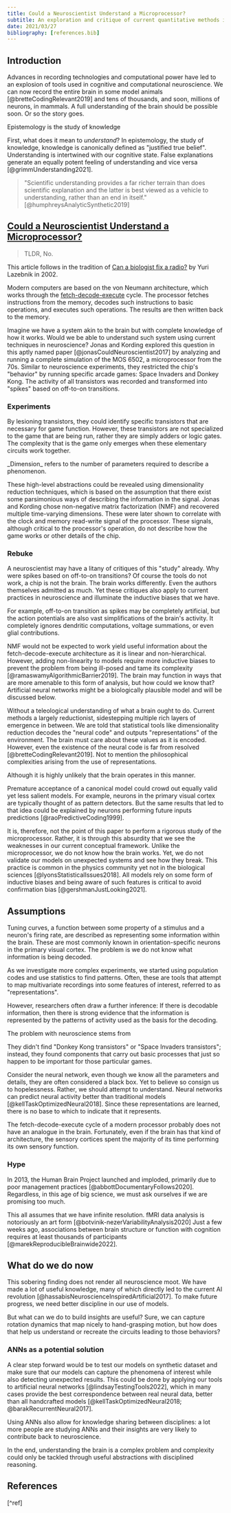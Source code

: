 ```yaml
---
title: Could a Neuroscientist Understand a Microprocessor?
subtitle: An exploration and critique of current quantitative methods in neuroscience.
date: 2021/03/27
bibliography: [references.bib]
---
```


## Introduction

Advances in recording technologies and computational power have led
to an explosion of tools used in cognitive and computational neuroscience.
We can now record the entire brain in some model animals [@bretteCodingRelevant2019]
and tens of thousands, and soon, millions of neurons, in mammals.
A full understanding of the brain should be possible soon.
Or so the story goes.

<aside>
Epistemology is the study of knowledge
</aside>

First, what does it mean to _understand_?
In epistemology, the study of knowledge,
knowledge is canonically defined as "justified true belief".
Understanding is intertwined with our cognitive state.
False explanations generate an equally potent feeling of understanding
and vice versa [@grimmUnderstanding2021].

> "Scientific understanding provides a far richer terrain than does scientific explanation
> and the latter is best viewed as a vehicle to understanding, rather than an end in itself."
> [@humphreysAnalyticSynthetic2019]

## [Could a Neuroscientist Understand a Microprocessor?](https://journals.plos.org/ploscompbiol/article?id=10.1371/journal.pcbi.1005268)

> TLDR, No.

<aside>

This article follows in the tradition of [Can a biologist fix a radio?](<https://www.cell.com/cancer-cell/fulltext/S1535-6108(02)00133-2>)
by Yuri Lazebnik in 2002.

Modern computers are based on the von Neumann architecture,
which works through the [fetch-decode-execute](https://en.wikipedia.org/wiki/Instruction_cycle) cycle.
The processor fetches instructions from the memory,
decodes such instructions to basic operations,
and executes such operations.
The results are then written back to the memory.

</aside>

Imagine we have a system akin to the brain
but with complete knowledge of how it works.
Would we be able to understand such system using current techniques in neuroscience?
Jonas and Kording explored this question in this aptly named paper
[@jonasCouldNeuroscientist2017] by analyzing
and running a complete simulation of the MOS 6502, a microprocessor from the 70s.
Similar to neuroscience experiments,
they restricted the chip's "behavior" by running specific arcade games:
Space Invaders and Donkey Kong.
The activity of all transistors was recorded and transformed into
"spikes" based on off-to-on transitions.

### Experiments

By lesioning transistors,
they could identify specific transistors that are necessary for game function.
However, these transistors are not specialized to the game that are being run,
rather they are simply adders or logic gates.
The complexity that is the game only emerges
when these elementary circuits work together.

<aside>
_Dimension_ refers to the number of parameters required to describe a phenomenon.
</aside>

These high-level abstractions could be revealed using dimensionality reduction techniques,
which is based on the assumption that there exist some parsimonious ways
of describing the information in the signal.
Jonas and Kording chose non-negative matrix factorization (NMF)
and recovered multiple time-varying dimensions.
These were later shown to correlate with the clock
and memory read-write signal of the processor.
These signals, although critical to the processor's operation,
do not describe how the game works or other details of the chip.

### Rebuke

A neuroscientist may have a litany of critiques of this "study" already.
Why were spikes based on off-to-on transitions?
Of course the tools do not work, a chip is not the brain.
The brain works differently.
Even the authors themselves admitted as much.
Yet these critiques also apply to current practices in neuroscience
and illuminate the inductive biases that we have.

For example, off-to-on transition as spikes may be completely artificial,
but the action potentials are also vast simplifications of the brain's activity.
It completely ignores dendritic computations, voltage summations, or even glial contributions.

NMF would not be expected to work yield useful information about the fetch-decode-execute architecture
as it is linear and non-hierarchical.
However, adding non-linearity to models require more inductive biases
to prevent the problem from being ill-posed and tame its complexity [@ramaswamyAlgorithmicBarrier2019].
The brain may function in ways that are more amenable to this form of analysis,
but how could we know that?
Artificial neural networks might be a biologically plausible model and will be discussed below.

Without a teleological understanding of what a brain ought to do.
Current methods a largely reductionist, sidestepping multiple rich layers of emergence in between.
We are told that statistical tools like dimensionality reduction decodes the "neural code"
and outputs "representations" of the environment.
The brain must care about these values as it is encoded.
However, even the existence of the neural code is far from resolved [@bretteCodingRelevant2019].
Not to mention the philosophical complexities arising from the use of representations.

Although it is highly unlikely that the brain operates in this manner.

Premature acceptance of a canonical model could crowd out equally valid yet less salient models.
For example, neurons in the primary visual cortex are typically thought of as pattern detectors.
But the same results that led to that idea could be explained by neurons performing future inputs predictions [@raoPredictiveCoding1999].

It is, therefore, not the point of this paper to perform a rigorous study of the microprocessor.
Rather, it is through this absurdity that we see the weaknesses in our current conceptual framework.
Unlike the microprocessor, we do not know how the brain works.
Yet, we do not validate our models on unexpected systems and see how they break.
This practice is common in the physics community yet not in the biological sciences [@lyonsStatisticalIssues2018].
All models rely on some form of inductive biases and being aware of such features is critical to avoid confirmation bias [@gershmanJustLooking2021].

## Assumptions

Tuning curves, a function between some property of a stimulus and a neuron's firing rate, are described as representing some information within the brain. These are most commonly known in orientation-specific neurons in the primary visual cortex. The problem is we do not know what information is being decoded.

As we investigate more complex experiments, we started using population codes and use statistics to find patterns. Often, these are tools that attempt to map multivariate recordings into some features of interest, referred to as "representations".

However, researchers often draw a further inference: If there is decodable information, then there is strong evidence that the information is represented by the patterns of activity used as the basis for the decoding.

The problem with neuroscience stems from

They didn't find "Donkey Kong transistors" or "Space Invaders transistors"; instead, they found components that carry out basic processes that just so happen to be important for those particular games.

Consider the neural network, even though we know all the parameters and details, they are often considered a black box. Yet to believe so consign us to hopelessness. Rather, we should attempt to understand. Neural networks can predict neural activity better than traditional models [@kellTaskOptimizedNeural2018]. Since these representations are learned, there is no base to which to indicate that it represents.

The fetch-decode-execute cycle of a modern processor probably does not have an analogue in the brain. Fortunately, even if the brain has that kind of architecture, the sensory cortices spent the majority of its time performing its own sensory function.

### Hype

In 2013, the Human Brain Project launched and imploded, primarily due to poor management practices [@abbottDocumentaryFollows2020]. Regardless, in this age of big science, we must ask ourselves if we are promising too much.

This all assumes that we have infinite resolution. fMRI data analysis is notoriously an art form [@botvinik-nezerVariabilityAnalysis2020] Just a few weeks ago, associations between brain structure or function with cognition requires at least thousands of participants [@marekReproducibleBrainwide2022].

## What do we do now

This sobering finding does not render all neuroscience moot. We have made a lot of useful knowledge, many of which directly led to the current AI revolution [@hassabisNeuroscienceInspiredArtificial2017]. To make future progress, we need better discipline in our use of models.

But what can we do to build insights are useful? Sure, we can capture rotation dynamics that map nicely to hand-grasping motion, but how does that help us understand or recreate the circuits leading to those behaviors?

### ANNs as a potential solution

A clear step forward would be to test our models on synthetic dataset and make sure that our models can capture the phenomena of interest while also detecting unexpected results. This could be done by applying our tools to artificial neural networks [@lindsayTestingTools2022], which in many cases provide the best correspondence between real neural data, better than all handcrafted models [@kellTaskOptimizedNeural2018; @barakRecurrentNeural2017].

Using ANNs also allow for knowledge sharing between disciplines: a lot more people are studying ANNs and their insights are very likely to contribute back to neuroscience.

In the end, understanding the brain is a complex problem
and complexity could only be tackled through useful abstractions
with disciplined reasoning.

## References

[^ref]
